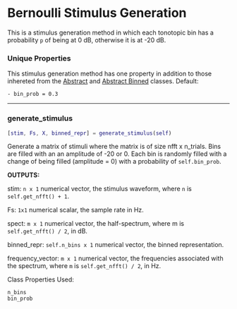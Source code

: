 # Bernoulli Stimulus Generation

This is a stimulus generation method in which each tonotopic bin has a probability `p` of being at 0 dB, otherwise it is at -20 dB. 

### Unique Properties

This stimulus generation method has one property in addition to those inhereted from the [Abstract](../AbstractStimulusGenerationMethod) and [Abstract Binned](../AbstractBinnedStimulusGenerationMethod) classes. Default:

```
- bin_prob = 0.3
```

-------

### generate_stimulus

```matlab
[stim, Fs, X, binned_repr] = generate_stimulus(self)
```

Generate a matrix of stimuli
where the matrix is of size nfft x n_trials.
Bins are filled with an an amplitude of -20 or 0.
Each bin is randomly filled with a change of being filled
(amplitude = 0) with a probability of `self.bin_prob`.

**OUTPUTS:**

stim: `n x 1` numerical vector,
the stimulus waveform,
where `n` is `self.get_nfft() + 1`.

Fs: `1x1` numerical scalar,
the sample rate in Hz.

spect: `m x 1` numerical vector,
the half-spectrum,
where m is `self.get_nfft() / 2`,
in dB.

binned_repr: `self.n_bins x 1` numerical vector,
the binned representation.

frequency_vector: `m x 1` numerical vector,
the frequencies associated with the spectrum,
where `m` is `self.get_nfft() / 2`,
in Hz.

Class Properties Used:

```
n_bins
bin_prob
```



